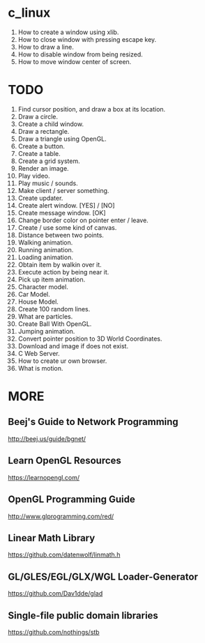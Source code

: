 c_linux
=======

1. How to create a window using xlib.
2. How to close window with pressing escape key.
3. How to draw a line.
4. How to disable window from being resized.
5. How to move window center of screen.

TODO
====

1. Find cursor position, and draw a box at its location.
2. Draw a circle.
3. Create a child window.
4. Draw a rectangle.
5. Draw a triangle using OpenGL.
6. Create a button.
7. Create a table.
8. Create a grid system.
9. Render an image.
10. Play video.
11. Play music / sounds.
12. Make client / server something.
13. Create updater.
14. Create alert window. [YES] / [NO]
15. Create message window. [OK]
16. Change border color on pointer enter / leave.
17. Create / use some kind of canvas.
18. Distance between two points.
19. Walking animation.
20. Running animation.
21. Loading animation.
22. Obtain item by walkin over it.
23. Execute action by being near it.
24. Pick up item animation.
25. Character model.
26. Car Model.
27. House Model.
28. Create 100 random lines.
29. What are particles.
30. Create Ball With OpenGL.
31. Jumping animation.
32. Convert pointer position to 3D World Coordinates.
33. Download and image if does not exist.
34. C Web Server.
35. How to create ur own browser.
36. What is motion.


MORE
====

Beej's Guide to Network Programming
-----------------------------------

http://beej.us/guide/bgnet/

Learn OpenGL Resources
-------------------------

https://learnopengl.com/

OpenGL Programming Guide
-------------------------

http://www.glprogramming.com/red/

Linear Math Library
-------------------

https://github.com/datenwolf/linmath.h

GL/GLES/EGL/GLX/WGL Loader-Generator 
-------------------------------------

https://github.com/Dav1dde/glad

Single-file public domain libraries
-------------------------------------

https://github.com/nothings/stb
